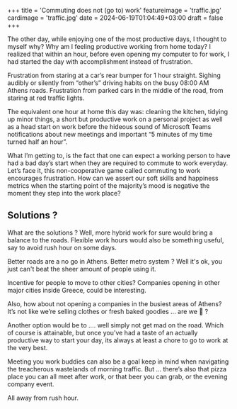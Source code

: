 +++
title = 'Commuting does not (go to) work'
featureimage = 'traffic.jpg'
cardimage = 'traffic.jpg'
date = 2024-06-19T01:04:49+03:00
draft = false
+++

The other day, while enjoying one of the most productive days, I thought to myself why? Why am I feeling productive working from home today?
I realized that within an hour, before even opening my computer to for work, I had started the day with accomplishment instead of frustration.

Frustration from staring at a car’s rear bumper for 1 hour straight. Sighing audibly or silently from “other’s” driving habits on the busy 08:00 AM Athens roads. Frustration from parked cars in the middle of the road, from staring at red traffic lights.

The equivalent one hour at home this day was: cleaning the kitchen, tidying up minor things, a short but productive work on a personal project as well as a head start on work before the hideous sound of Microsoft Teams notifications about new meetings and important “5 minutes of my time turned half an hour”.

What I’m getting to, is the fact that one can expect a working person to have had a bad day’s start when they are required to commute to work everyday. Let’s face it, this non-cooperative game called commuting to work encourages frustration. How can we assert our soft skills and happiness metrics when the starting point of the majority’s mood is negative the moment they step into the work place?

## Solutions ? 

What are the solutions ? Well, more hybrid work for sure would bring a balance to the roads. Flexible work hours would also be something useful, say to avoid rush hour on some days. 

Better roads are a no go in Athens. Better metro system ? Well it's ok, you just can't beat the sheer amount of people using it. 

Incentive for people to move to other cities? Companies opening in other major cities inside Greece, could be interesting. 

Also, how about not opening a companies in the busiest areas of Athens? It’s not like we’re selling clothes or fresh baked goodies ... are we 🤔 ?

Another option would be to …. well simply not get mad on the road. Which of course is attainable, but once you’ve had a taste of an actually productive way to start your day, its always at least a chore to go to work at the very best. 

Meeting you work buddies can also be a goal keep in mind when navigating the treacherous wastelands of morning traffic. But … there’s also that pizza place you can all meet after work, or that beer you can grab, or the evening company event.

All away from rush hour.